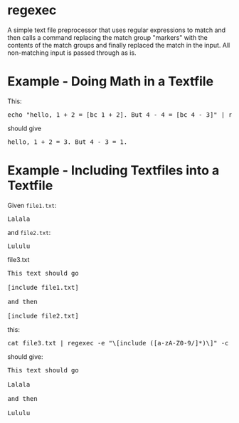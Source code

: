 # regexec

A simple text file preprocessor that uses regular expressions to match and then calls a command replacing the match group "markers" with the contents of the match groups and finally replaced the match in the input. All non-matching input is passed through as is.

# Example - Doing Math in a Textfile

This: 

<pre>
echo "hello, 1 + 2 = [bc 1 + 2]. But 4 - 4 = [bc 4 - 3]" | regexec -e "\[bc ([0-9]*) [+-] ([0-9]*)\]" -c "bc \0 \1 \2"
</pre>

should give 

<pre>
hello, 1 + 2 = 3. But 4 - 3 = 1.
</pre>

# Example - Including Textfiles into a Textfile

Given <code>file1.txt</code>:

<pre>
Lalala
</pre>

and <code>file2.txt</code>:

<pre>
Lululu
</pre

and <code>file3.txt</code>

<pre>
This text should go

[include file1.txt]

and then

[include file2.txt]
</pre>

this:

<pre>
cat file3.txt | regexec -e "\[include ([a-zA-Z0-9/]*)\]" -c "cat \0"
</pre>

should give:

<pre>
This text should go

Lalala

and then

Lululu
</pre>


